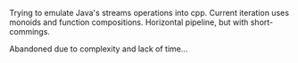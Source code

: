 Trying to emulate Java's streams operations into cpp.
Current iteration uses monoids and function compositions.
Horizontal pipeline, but with short-commings.

Abandoned due to complexity and lack of time...